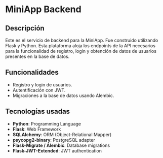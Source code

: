 # MiniApp Backend

## Descripción

Este es el servicio de backend para la MiniApp. Fue construido utilizando Flask y Python. Esta plataforma aloja los endpoints de la API necesarios para la funcionalidad de registro, login y obtención de datos de usuarios presentes en la base de datos.

## Funcionalidades

- Registro y login de usuarios.
- Autentificación con JWT.
- Migraciones a la base de datos usando Alembic.

## Tecnologías usadas

- **Python**: Programming Language
- **Flask**: Web Framework
- **SQLAlchemy**: ORM (Object-Relational Mapper)
- **psycopg2-binary**: PostgreSQL adapter
- **Flask-Migrate / Alembic**: Database migrations
- **Flask-JWT-Extended**: JWT authentication

